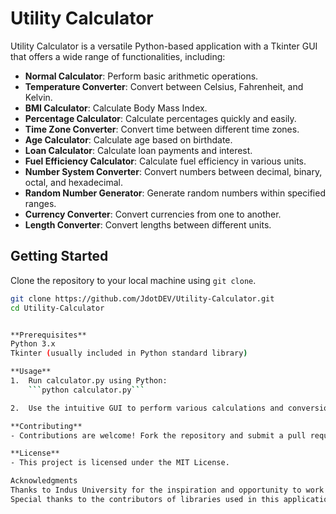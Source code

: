 # Utility Calculator

Utility Calculator is a versatile Python-based application with a Tkinter GUI that offers a wide range of functionalities, including:

- **Normal Calculator**: Perform basic arithmetic operations.
- **Temperature Converter**: Convert between Celsius, Fahrenheit, and Kelvin.
- **BMI Calculator**: Calculate Body Mass Index.
- **Percentage Calculator**: Calculate percentages quickly and easily.
- **Time Zone Converter**: Convert time between different time zones.
- **Age Calculator**: Calculate age based on birthdate.
- **Loan Calculator**: Calculate loan payments and interest.
- **Fuel Efficiency Calculator**: Calculate fuel efficiency in various units.
- **Number System Converter**: Convert numbers between decimal, binary, octal, and hexadecimal.
- **Random Number Generator**: Generate random numbers within specified ranges.
- **Currency Converter**: Convert currencies from one to another.
- **Length Converter**: Convert lengths between different units.

## Getting Started

Clone the repository to your local machine using `git clone`.

```bash
git clone https://github.com/JdotDEV/Utility-Calculator.git
cd Utility-Calculator


**Prerequisites**
Python 3.x
Tkinter (usually included in Python standard library)

**Usage**
1.  Run calculator.py using Python:
    ```python calculator.py```

2.  Use the intuitive GUI to perform various calculations and conversions.

**Contributing**
- Contributions are welcome! Fork the repository and submit a pull request.

**License**
- This project is licensed under the MIT License.

Acknowledgments
Thanks to Indus University for the inspiration and opportunity to work on this project.
Special thanks to the contributors of libraries used in this application.